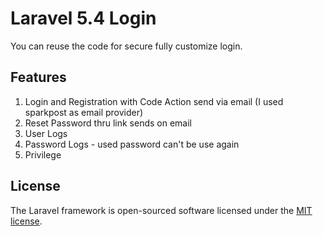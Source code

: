 # Laravel 5.4 Login

You can reuse the code for secure fully customize login.

## Features
1. Login and Registration with Code Action send via email (I used sparkpost as email provider)
2. Reset Password thru link sends on email
3. User Logs
4. Password Logs - used password can't be use again
5. Privilege

## License

The Laravel framework is open-sourced software licensed under the [MIT license](http://opensource.org/licenses/MIT).
